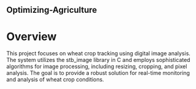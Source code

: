## Optimizing-Agriculture

# Overview

This project focuses on wheat crop tracking using digital image analysis. The system utilizes the stb_image library in C and employs sophisticated algorithms for image processing, including resizing, cropping, and pixel analysis. The goal is to provide a robust solution for real-time monitoring and analysis of wheat crop conditions.
